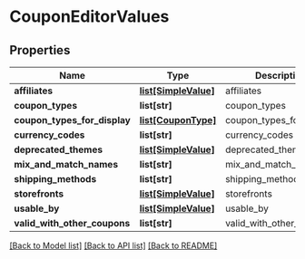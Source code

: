 # CouponEditorValues

## Properties
Name | Type | Description | Notes
------------ | ------------- | ------------- | -------------
**affiliates** | [**list[SimpleValue]**](SimpleValue.md) | affiliates | [optional] 
**coupon_types** | **list[str]** | coupon_types | [optional] 
**coupon_types_for_display** | [**list[CouponType]**](CouponType.md) | coupon_types_for_display | [optional] 
**currency_codes** | **list[str]** | currency_codes | [optional] 
**deprecated_themes** | [**list[SimpleValue]**](SimpleValue.md) | deprecated_themes | [optional] 
**mix_and_match_names** | **list[str]** | mix_and_match_names | [optional] 
**shipping_methods** | **list[str]** | shipping_methods | [optional] 
**storefronts** | [**list[SimpleValue]**](SimpleValue.md) | storefronts | [optional] 
**usable_by** | [**list[SimpleValue]**](SimpleValue.md) | usable_by | [optional] 
**valid_with_other_coupons** | **list[str]** | valid_with_other_coupons | [optional] 

[[Back to Model list]](../README.md#documentation-for-models) [[Back to API list]](../README.md#documentation-for-api-endpoints) [[Back to README]](../README.md)


